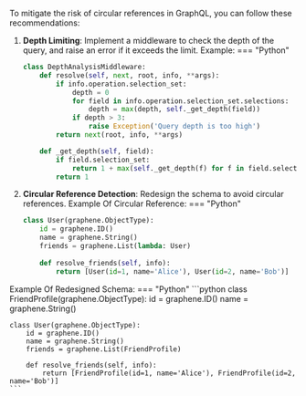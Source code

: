 To mitigate the risk of circular references in GraphQL, you can follow these recommendations:
1. **Depth Limiting**:
Implement a middleware to check the depth of the query, and raise an error if it exceeds the limit.
Example:
=== "Python"
    ```python
    class DepthAnalysisMiddleware:
        def resolve(self, next, root, info, **args):
            if info.operation.selection_set:
                depth = 0
                for field in info.operation.selection_set.selections:
                    depth = max(depth, self._get_depth(field))
                if depth > 3:
                    raise Exception('Query depth is too high')
            return next(root, info, **args)
    
        def _get_depth(self, field):
            if field.selection_set:
                return 1 + max(self._get_depth(f) for f in field.selection_set.selections)
            return 1
    ```

2. **Circular Reference Detection**:
Redesign the schema to avoid circular references.
Example Of Circular Reference:
=== "Python"
    ```python
    class User(graphene.ObjectType):
        id = graphene.ID()
        name = graphene.String()
        friends = graphene.List(lambda: User)
        
        def resolve_friends(self, info):
            return [User(id=1, name='Alice'), User(id=2, name='Bob')]
    ```

Example Of Redesigned Schema:
=== "Python"
    ```python
    class FriendProfile(graphene.ObjectType):
        id = graphene.ID()
        name = graphene.String()
    
    class User(graphene.ObjectType):
        id = graphene.ID()
        name = graphene.String()
        friends = graphene.List(FriendProfile)
        
        def resolve_friends(self, info):
            return [FriendProfile(id=1, name='Alice'), FriendProfile(id=2, name='Bob')]
    ```
